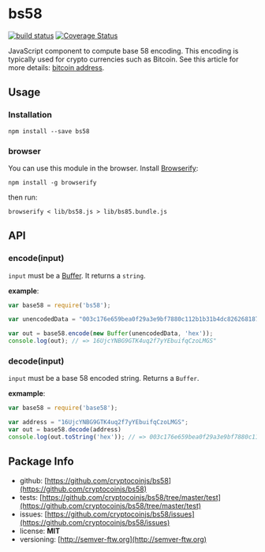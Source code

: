 bs58
===

[![build status](https://secure.travis-ci.org/cryptocoinjs/bs58.png)](http://travis-ci.org/cryptocoinjs/bs58)
[![Coverage Status](https://img.shields.io/coveralls/cryptocoinjs/bs58.svg)](https://coveralls.io/r/cryptocoinjs/bs58)

JavaScript component to compute base 58 encoding. This encoding is typically used for crypto currencies such as Bitcoin. See this article for more details: [bitcoin address](http://procbits.com/2013/08/27/generating-a-bitcoin-address-with-javascript).


Usage
-----

### Installation

    npm install --save bs58

### browser

You can use this module in the browser. Install [Browserify](https://github.com/substack/node-browserify):

    npm install -g browserify

then run:

    browserify < lib/bs58.js > lib/bs85.bundle.js


API
---

### encode(input)

`input` must be a [Buffer](http://nodejs.org/api/buffer.html). It returns a `string`.

**example**:

```js
var base58 = require('bs58');

var unencodedData = "003c176e659bea0f29a3e9bf7880c112b1b31b4dc826268187"; 

var out = base58.encode(new Buffer(unencodedData, 'hex'));
console.log(out); // => 16UjcYNBG9GTK4uq2f7yYEbuifqCzoLMGS"
```


### decode(input)

`input` must be a base 58 encoded string. Returns a `Buffer`.

**exmample**:

```js
var base58 = require('base58');

var address = "16UjcYNBG9GTK4uq2f7yYEbuifqCzoLMGS";
var out = base58.decode(address)
console.log(out.toString('hex')); // => 003c176e659bea0f29a3e9bf7880c112b1b31b4dc826268187
```

Package Info
------------
- github: [https://github.com/cryptocoinjs/bs58](https://github.com/cryptocoinjs/bs58)
- tests: [https://github.com/cryptocoinjs/bs58/tree/master/test](https://github.com/cryptocoinjs/bs58/tree/master/test)
- issues: [https://github.com/cryptocoinjs/bs58/issues](https://github.com/cryptocoinjs/bs58/issues)
- license: **MIT**
- versioning: [http://semver-ftw.org](http://semver-ftw.org)






